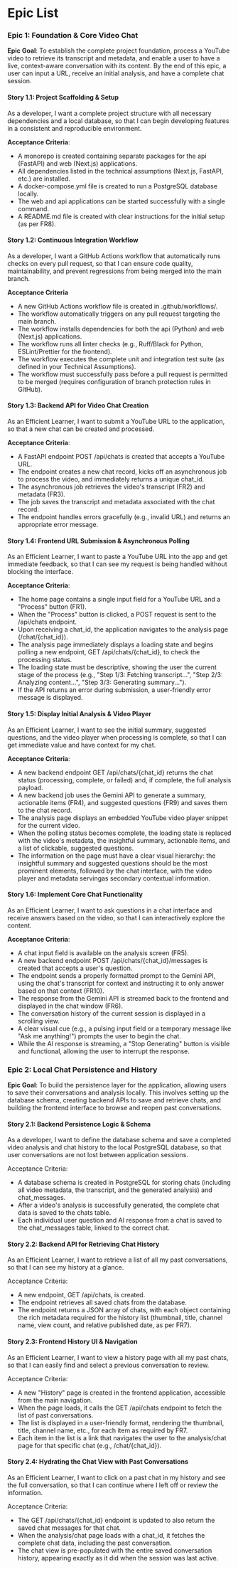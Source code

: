 # Epic List
### Epic 1: Foundation & Core Video Chat
**Epic Goal**: To establish the complete project foundation, process a YouTube video to retrieve its transcript and metadata, and enable a user to have a live, context-aware conversation with its content. By the end of this epic, a user can input a URL, receive an initial analysis, and have a complete chat session.

#### Story 1.1: Project Scaffolding & Setup
As a developer,
I want a complete project structure with all necessary dependencies and a local database,
so that I can begin developing features in a consistent and reproducible environment.

**Acceptance Criteria**:
- A monorepo is created containing separate packages for the api (FastAPI) and web (Next.js) applications.
- All dependencies listed in the technical assumptions (Next.js, FastAPI, etc.) are installed.
- A docker-compose.yml file is created to run a PostgreSQL database locally.
- The web and api applications can be started successfully with a single command.
- A README.md file is created with clear instructions for the initial setup (as per FR8).

#### Story 1.2: Continuous Integration Workflow
As a developer,
I want a GitHub Actions workflow that automatically runs checks on every pull request,
so that I can ensure code quality, maintainability, and prevent regressions from being merged into the main branch.

**Acceptance Criteria**
- A new GitHub Actions workflow file is created in .github/workflows/.
- The workflow automatically triggers on any pull request targeting the main branch.
- The workflow installs dependencies for both the api (Python) and web (Next.js) applications.
- The workflow runs all linter checks (e.g., Ruff/Black for Python, ESLint/Prettier for the frontend).
- The workflow executes the complete unit and integration test suite (as defined in your Technical Assumptions).
- The workflow must successfully pass before a pull request is permitted to be merged (requires configuration of branch protection rules in GitHub).



#### Story 1.3: Backend API for Video Chat Creation
As an Efficient Learner,
I want to submit a YouTube URL to the application,
so that a new chat can be created and processed.

**Acceptance Criteria**:
- A FastAPI endpoint POST /api/chats is created that accepts a YouTube URL.
-  The endpoint creates a new chat record, kicks off an asynchronous job to process the video, and immediately returns a unique chat_id.
- The asynchronous job retrieves the video's transcript (FR2) and metadata (FR3).
- The job saves the transcript and metadata associated with the chat record.
- The endpoint handles errors gracefully (e.g., invalid URL) and returns an appropriate error message.

#### Story 1.4: Frontend URL Submission & Asynchronous Polling
As an Efficient Learner,
I want to paste a YouTube URL into the app and get immediate feedback,
so that I can see my request is being handled without blocking the interface.

**Acceptance Criteria**:
- The home page contains a single input field for a YouTube URL and a "Process" button (FR1).
- When the "Process" button is clicked, a POST request is sent to the /api/chats endpoint.
- Upon receiving a chat_id, the application navigates to the analysis page (/chat/{chat_id}).
- The analysis page immediately displays a loading state and begins polling a new endpoint, GET /api/chats/{chat_id},  to check the processing status.
- The loading state must be descriptive, showing the user the current stage of the process (e.g., "Step 1/3: Fetching transcript...", "Step 2/3: Analyzing content...", "Step 3/3: Generating summary...").
- If the API returns an error during submission, a user-friendly error message is displayed.

#### Story 1.5: Display Initial Analysis & Video Player
As an Efficient Learner,
I want to see the initial summary, suggested questions, and the video player when processing is complete,
so that I can get immediate value and have context for my chat.

**Acceptance Criteria**:
- A new backend endpoint GET /api/chats/{chat_id} returns the chat status (processing, complete, or failed) and, if  complete, the full analysis payload.
- A new backend job uses the Gemini API to generate a summary, actionable items (FR4), and suggested questions (FR9) and saves them to the chat record.
- The analysis page displays an embedded YouTube video player snippet for the current video.
- When the polling status becomes complete, the loading state is replaced with the video's metadata, the insightful summary, actionable items, and a list of clickable, suggested questions.
- The information on the page must have a clear visual hierarchy: the insightful summary and suggested questions should be the most prominent elements, followed by the chat interface, with the video player and metadata servingas secondary contextual information.

#### Story 1.6: Implement Core Chat Functionality
As an Efficient Learner,
I want to ask questions in a chat interface and receive answers based on the video,
so that I can interactively explore the content.

**Acceptance Criteria**:
- A chat input field is available on the analysis screen (FR5).
- A new backend endpoint POST /api/chats/{chat_id}/messages is created that accepts a user's question.
- The endpoint sends a properly formatted prompt to the Gemini API, using the chat's transcript for context and instructing it to only answer based on that context (FR10).
- The response from the Gemini API is streamed back to the frontend and displayed in the chat window (FR6).
- The conversation history of the current session is displayed in a scrolling view.
- A clear visual cue (e.g., a pulsing input field or a temporary message like "Ask me anything!") prompts the user to begin the chat.
- While the AI response is streaming, a "Stop Generating" button is visible and functional, allowing the user to interrupt the response.

### Epic 2: Local Chat Persistence and History
**Epic Goal**: To build the persistence layer for the application, allowing users to save their conversations and analysis locally. This involves setting up the database schema, creating backend APIs to save and retrieve chats, and building the frontend interface to browse and reopen past conversations.

#### Story 2.1: Backend Persistence Logic & Schema
As a developer,
I want to define the database schema and save a completed video analysis and chat history to the local PostgreSQL database,
so that user conversations are not lost between application sessions.

Acceptance Criteria:
- A database schema is created in PostgreSQL for storing chats (including all video metadata, the transcript, and the generated analysis) and chat_messages.
- After a video's analysis is successfully generated, the complete chat data is saved to the chats table.
- Each individual user question and AI response from a chat is saved to the chat_messages table, linked to the correct chat.

#### Story 2.2: Backend API for Retrieving Chat History
As an Efficient Learner,
I want to retrieve a list of all my past conversations,
so that I can see my history at a glance.

Acceptance Criteria:
- A new endpoint, GET /api/chats, is created.
- The endpoint retrieves all saved chats from the database.
- The endpoint returns a JSON array of chats, with each object containing the rich metadata required for the history list (thumbnail, title, channel name, view count, and relative published date, as per FR7).

#### Story 2.3: Frontend History UI & Navigation
As an Efficient Learner,
I want to view a history page with all my past chats,
so that I can easily find and select a previous conversation to review.

Acceptance Criteria:
- A new "History" page is created in the frontend application, accessible from the main navigation.
- When the page loads, it calls the GET /api/chats endpoint to fetch the list of past conversations.
- The list is displayed in a user-friendly format, rendering the thumbnail, title, channel name, etc., for each item as required by FR7.
- Each item in the list is a link that navigates the user to the analysis/chat page for that specific chat (e.g., /chat/{chat_id}).

#### Story 2.4: Hydrating the Chat View with Past Conversations
As an Efficient Learner,
I want to click on a past chat in my history and see the full conversation,
so that I can continue where I left off or review the information.

Acceptance Criteria:
- The GET /api/chats/{chat_id} endpoint is updated to also return the saved chat messages for that chat.
- When the analysis/chat page loads with a chat_id, it fetches the complete chat data, including the past conversation.
- The chat view is pre-populated with the entire saved conversation history, appearing exactly as it did when the session was last active.
